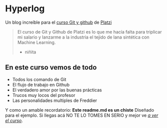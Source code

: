 # Hyperlog
Un blog increíble para el [curso Git y github](https://platzi.com/git-github/ " curso de Git y Github") de [Platzi](https://platzi.com/ "Platzi")
>El curso de Git y Github de Platzi es lo que me hacía falta para triplicar mi salario y lanzarme a la industria el tejido de lana sintética con Machine Learning.
> - niñita

## En este curso vemos de todo
* Todos los comando de Git
* El flujo de trabajo en Github
* El verdadero amor por las buenas prácticas
* Trucos muy locos del profesor
* Las personalidades multiples de Freddier

Y como un amable recordatorio: **Este readme.md es un chiste** Diseñado para el ejemplo. Si llegas acá NO TE LO TOMES EN SERIO  y mejor ve [*a ver el curso*](https://platzi.com/cursos/git-github/ "a ver el curso").